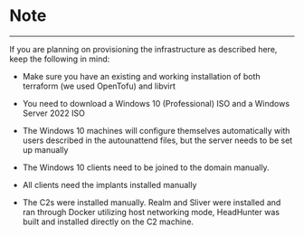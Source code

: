 # Note

---

If you are planning on provisioning the infrastructure as described here, keep the following in mind:

- Make sure you have an existing and working installation of both terraform (we used OpenTofu) and libvirt

- You need to download a Windows 10 (Professional) ISO and a Windows Server 2022 ISO

- The Windows 10 machines will configure themselves automatically with users described in the autounattend files, but the server needs to be set up manually

- The Windows 10 clients need to be joined to the domain manually.

- All clients need the implants installed manually

- The C2s were installed manually. Realm and Sliver were installed and ran through Docker utilizing host networking mode, HeadHunter was built and installed directly on the C2 machine.

